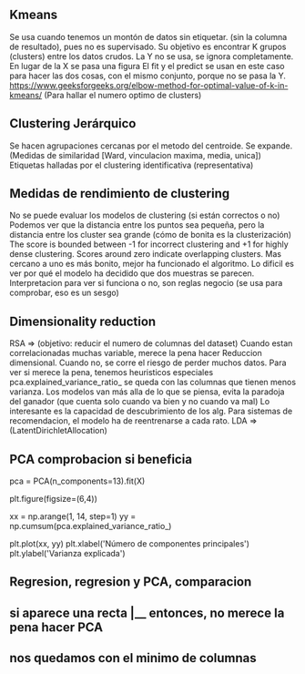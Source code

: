 ## Kmeans
Se usa cuando tenemos un montón de datos sin etiquetar. (sin la columna de resultado), pues no es supervisado.
Su objetivo es encontrar K grupos (clusters) entre los datos crudos.
La Y no se usa, se ignora completamente. En lugar de la X se pasa una figura
El fit y el predict se usan en este caso para hacer las dos cosas, con el mismo conjunto, porque no se pasa la Y.
https://www.geeksforgeeks.org/elbow-method-for-optimal-value-of-k-in-kmeans/
(Para hallar el numero optimo de clusters)
## Clustering Jerárquico
Se hacen agrupaciones cercanas por el metodo del centroide. Se expande.
 (Medidas de similaridad [Ward, vinculacion maxima, media, unica])
 Etiquetas halladas por el clustering identificativa (representativa)
## Medidas de rendimiento de clustering
No se puede evaluar los modelos de clustering (si están correctos o no)
Podemos ver que la distancia entre los puntos sea pequeña, pero la distancia entre los cluster sea grande (cómo de bonita es la clusterización)
The score is bounded between -1 for incorrect clustering and +1 for highly dense clustering. Scores around zero indicate overlapping clusters. Mas cercano a uno es más bonito, mejor ha funcionado el algoritmo.
Lo dificil es ver por qué el modelo ha decidido que dos muestras se parecen.
Interpretacion para ver si funciona o no, son reglas negocio (se usa para comprobar, eso es un sesgo)

## Dimensionality reduction
RSA => (objetivo: reducir el numero de columnas del dataset)
Cuando estan correlacionadas muchas variable, merece la pena hacer Reduccion dimensional. Cuando no, se corre el riesgo de perder muchos datos.
Para ver si merece la pena, tenemos heuristicos especiales
pca.explained_variance_ratio_
se queda con las columnas que tienen menos varianza.
Los modelos van más alla de lo que se piensa, evita la paradoja del ganador (que cuenta solo cuando va bien y no cuando va mal)
Lo interesante es la capacidad de descubrimiento de los alg.
Para sistemas de recomendacion, el modelo ha de reentrenarse a cada rato.
LDA => (LatentDirichletAllocation)

## PCA comprobacion si beneficia
pca = PCA(n_components=13).fit(X)

plt.figure(figsize=(6,4))

xx = np.arange(1, 14, step=1)
yy = np.cumsum(pca.explained_variance_ratio_)

plt.plot(xx, yy)
plt.xlabel('Número de componentes principales')
plt.ylabel('Varianza explicada')
## Regresion, regresion y PCA, comparacion
## si aparece una recta |__ entonces, no merece la pena hacer PCA
## nos quedamos con el minimo de columnas
